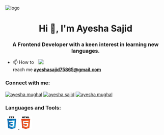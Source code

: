 ![logo](https://github.com/Ayesha-coder115/Ayesha-coder115/blob/main/Blue%20Yellow%20Futuristic%20Virtual%20Technology%20Blog%20Banner.png)
<h1 align="center">Hi 👋, I'm Ayesha Sajid</h1>
<h3 align="center">A Frontend Developer with a keen interest in learning new languages. </h3>

<img align="right" width="400" src="https://camo.githubusercontent.com/691cdc5f9c4dc0e88650b97d480af9237d9422963bd1184f95e00087d3aa8bbd/68747470733a2f2f692e696d6775722e636f6d2f72486c456444712e676966">

- 📫 How to reach me **ayeshasajid75865@gmail.com**

<h3 align="left">Connect with me:</h3>
<p align="left">
<a href="https://twitter.com/ayesha mughal" target="blank"><img align="center" src="https://raw.githubusercontent.com/rahuldkjain/github-profile-readme-generator/master/src/images/icons/Social/twitter.svg" alt="ayesha mughal" height="30" width="40" /></a>
<a href="https://linkedin.com/in/ayesha sajid" target="blank"><img align="center" src="https://raw.githubusercontent.com/rahuldkjain/github-profile-readme-generator/master/src/images/icons/Social/linked-in-alt.svg" alt="ayesha sajid" height="30" width="40" /></a>
<a href="https://fb.com/ayesha mughal" target="blank"><img align="center" src="https://raw.githubusercontent.com/rahuldkjain/github-profile-readme-generator/master/src/images/icons/Social/facebook.svg" alt="ayesha mughal" height="30" width="40" /></a>
</p>

<h3 align="left">Languages and Tools:</h3>
<p align="left"> <a href="https://www.w3schools.com/css/" target="_blank" rel="noreferrer"> <img src="https://raw.githubusercontent.com/devicons/devicon/master/icons/css3/css3-original-wordmark.svg" alt="css3" width="40" height="40"/> </a> <a href="https://www.w3.org/html/" target="_blank" rel="noreferrer"> <img src="https://raw.githubusercontent.com/devicons/devicon/master/icons/html5/html5-original-wordmark.svg" alt="html5" width="40" height="40"/> </a> </p>
